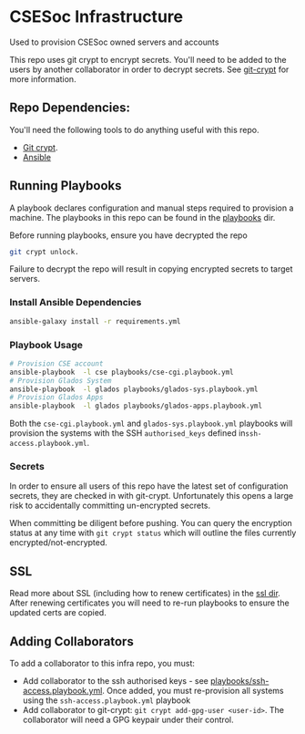 # CSESoc Infrastructure
Used to provision CSESoc owned servers and accounts

This repo uses git crypt to encrypt secrets. You'll need to be added to the users by another collaborator in order 
to decrypt secrets. See [git-crypt](https://github.com/AGWA/git-crypt) for more information.

## Repo Dependencies:

You'll need the following tools to do anything useful with this repo.

  - [Git crypt](https://github.com/AGWA/git-crypt).
  - [Ansible](http://docs.ansible.com/ansible/latest/installation_guide/intro_installation.html) 

## Running Playbooks

A playbook declares configuration and manual steps required to provision a machine. The playbooks in 
this repo can be found in the [playbooks](playbooks/) dir.

Before running playbooks, ensure you have decrypted the repo

```bash
git crypt unlock.
```

Failure to decrypt the repo will result in copying encrypted secrets to target servers.

### Install Ansible Dependencies

```bash
ansible-galaxy install -r requirements.yml
``` 

### Playbook Usage

```bash
# Provision CSE account
ansible-playbook  -l cse playbooks/cse-cgi.playbook.yml
# Provision Glados System
ansible-playbook  -l glados playbooks/glados-sys.playbook.yml
# Provision Glados Apps
ansible-playbook  -l glados playbooks/glados-apps.playbook.yml
```

Both the `cse-cgi.playbook.yml` and `glados-sys.playbook.yml` playbooks will provision the 
systems with the SSH `authorised_keys` defined in`ssh-access.playbook.yml`. 

### Secrets

In order to ensure all users of this repo have the latest set of configuration secrets, 
they are checked in with git-crypt. Unfortunately this opens a large risk to 
accidentally committing un-encrypted secrets.

When committing be diligent before pushing. You can query the encryption status at any 
time with `git crypt status` which will outline the files currently encrypted/not-encrypted.

## SSL

Read more about SSL (including how to renew certificates) in the [ssl dir](playbooks/files/ssl). After 
renewing certificates you will need to re-run playbooks to ensure the updated certs
are copied. 

## Adding Collaborators

To add a collaborator to this infra repo, you must:

- Add collaborator to the ssh authorised keys - see 
[playbooks/ssh-access.playbook.yml](playbooks/ssh-access.playbook.yml). Once added, you must re-provision all systems 
using the `ssh-access.playbook.yml` playbook
- Add collaborator to git-crypt: `git crypt add-gpg-user <user-id>`. The collaborator will need a GPG 
keypair under their control. 


